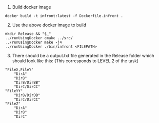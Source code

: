 1. Build docker image
```
docker build -t infront:latest -f Dockerfile.infront .
```

2. Use the above docker image to build
```
mkdir Release && "$_"
../runUsingDocker cmake ../src/
../runUsingDocker make -j4
../runUsingDocker ./bin/infront <FILEPATH>
```

3. There should be a output.txt file generated in the Release folder which should look like this: (This corresponds to LEVEL 2 of the task)
```
"FileX,FileY"
	"DirA"
    "DirB"
	"DirB/DirBB"
	"DirC/DirCC"
"FileYY"
	"DirB/DirBB"
	"DirC/DirCC"
"FileZ"
	"DirA"
	"DirB"
	"DirC"
```